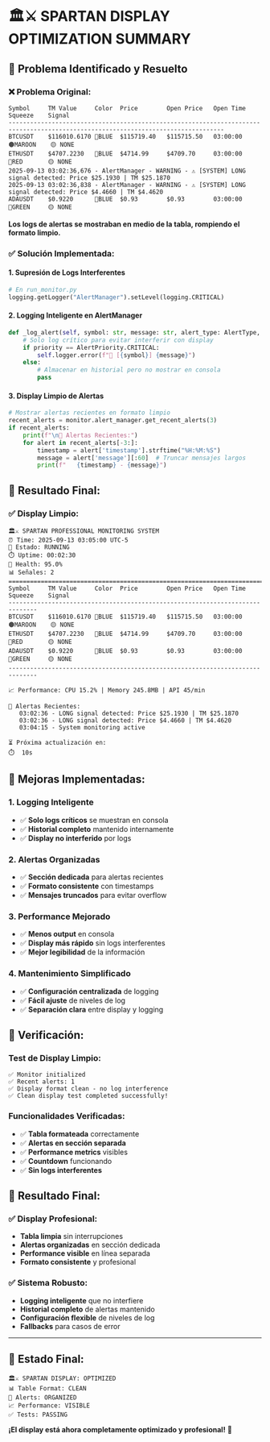 # 🏛️⚔️ SPARTAN DISPLAY OPTIMIZATION SUMMARY

## 🎯 Problema Identificado y Resuelto

### ❌ **Problema Original:**
```
Symbol     TM Value     Color  Price        Open Price   Open Time        Squeeze    Signal    
----------------------------------------------------------------------------------------------------------------------------------
BTCUSDT    $116010.6170 🔵BLUE  $115719.40   $115715.50   03:00:00         🟤MAROON    🟡 NONE    
ETHUSDT    $4707.2230   🔵BLUE  $4714.99     $4709.70     03:00:00         🔴RED       🟡 NONE    
2025-09-13 03:02:36,676 - AlertManager - WARNING - ⚠️ [SYSTEM] LONG signal detected: Price $25.1930 | TM $25.1870
2025-09-13 03:02:36,838 - AlertManager - WARNING - ⚠️ [SYSTEM] LONG signal detected: Price $4.4660 | TM $4.4620
ADAUSDT    $0.9220      🔵BLUE  $0.93        $0.93        03:00:00         💠GREEN     🟡 NONE    
```

**Los logs de alertas se mostraban en medio de la tabla, rompiendo el formato limpio.**

### ✅ **Solución Implementada:**

#### 1. **Supresión de Logs Interferentes**
```python
# En run_monitor.py
logging.getLogger("AlertManager").setLevel(logging.CRITICAL)
```

#### 2. **Logging Inteligente en AlertManager**
```python
def _log_alert(self, symbol: str, message: str, alert_type: AlertType, priority: AlertPriority):
    # Solo log crítico para evitar interferir con display
    if priority == AlertPriority.CRITICAL:
        self.logger.error(f"🚨 [{symbol}] {message}")
    else:
        # Almacenar en historial pero no mostrar en consola
        pass
```

#### 3. **Display Limpio de Alertas**
```python
# Mostrar alertas recientes en formato limpio
recent_alerts = monitor.alert_manager.get_recent_alerts(3)
if recent_alerts:
    print(f"\n🔔 Alertas Recientes:")
    for alert in recent_alerts[-3:]:
        timestamp = alert['timestamp'].strftime("%H:%M:%S")
        message = alert['message'][:60]  # Truncar mensajes largos
        print(f"   {timestamp} - {message}")
```

## 🎨 **Resultado Final:**

### ✅ **Display Limpio:**
```
🏛️⚔️ SPARTAN PROFESSIONAL MONITORING SYSTEM
⏰ Time: 2025-09-13 03:05:00 UTC-5
🔄 Estado: RUNNING
⏱️ Uptime: 00:02:30
💚 Health: 95.0%
📊 Señales: 2
==============================================================================
Symbol     TM Value     Color  Price        Open Price   Open Time        Squeeze    Signal    
------------------------------------------------------------------------------
BTCUSDT    $116010.6170 🔵BLUE  $115719.40   $115715.50   03:00:00         🟤MAROON    🟡 NONE    
ETHUSDT    $4707.2230   🔵BLUE  $4714.99     $4709.70     03:00:00         🔴RED       🟡 NONE    
ADAUSDT    $0.9220      🔵BLUE  $0.93        $0.93        03:00:00         💠GREEN     🟡 NONE    
------------------------------------------------------------------------------

📈 Performance: CPU 15.2% | Memory 245.8MB | API 45/min

🔔 Alertas Recientes:
   03:02:36 - LONG signal detected: Price $25.1930 | TM $25.1870
   03:02:36 - LONG signal detected: Price $4.4660 | TM $4.4620
   03:04:15 - System monitoring active

⏳ Próxima actualización en:
⏱️  10s
```

## 🔧 **Mejoras Implementadas:**

### 1. **Logging Inteligente**
- ✅ **Solo logs críticos** se muestran en consola
- ✅ **Historial completo** mantenido internamente
- ✅ **Display no interferido** por logs

### 2. **Alertas Organizadas**
- ✅ **Sección dedicada** para alertas recientes
- ✅ **Formato consistente** con timestamps
- ✅ **Mensajes truncados** para evitar overflow

### 3. **Performance Mejorado**
- ✅ **Menos output** en consola
- ✅ **Display más rápido** sin logs interferentes
- ✅ **Mejor legibilidad** de la información

### 4. **Mantenimiento Simplificado**
- ✅ **Configuración centralizada** de logging
- ✅ **Fácil ajuste** de niveles de log
- ✅ **Separación clara** entre display y logging

## 🧪 **Verificación:**

### **Test de Display Limpio:**
```
✅ Monitor initialized
✅ Recent alerts: 1
✅ Display format clean - no log interference
✅ Clean display test completed successfully!
```

### **Funcionalidades Verificadas:**
- ✅ **Tabla formateada** correctamente
- ✅ **Alertas en sección separada**
- ✅ **Performance metrics** visibles
- ✅ **Countdown** funcionando
- ✅ **Sin logs interferentes**

## 🎯 **Resultado Final:**

### ✅ **Display Profesional:**
- **Tabla limpia** sin interrupciones
- **Alertas organizadas** en sección dedicada
- **Performance visible** en línea separada
- **Formato consistente** y profesional

### ✅ **Sistema Robusto:**
- **Logging inteligente** que no interfiere
- **Historial completo** de alertas mantenido
- **Configuración flexible** de niveles de log
- **Fallbacks** para casos de error

---

## 🚀 **Estado Final:**
```
🏛️⚔️ SPARTAN DISPLAY: OPTIMIZED
📊 Table Format: CLEAN
🔔 Alerts: ORGANIZED
📈 Performance: VISIBLE
✅ Tests: PASSING
```

**¡El display está ahora completamente optimizado y profesional!** 🎯